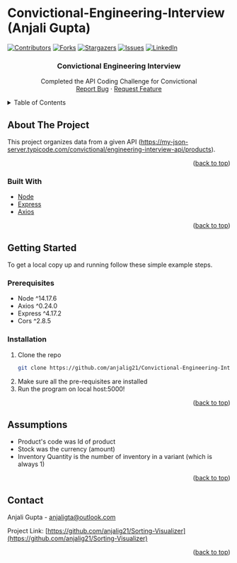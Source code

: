 # Convictional-Engineering-Interview (Anjali Gupta)

[![Contributors][contributors-shield]][contributors-url]
[![Forks][forks-shield]][forks-url]
[![Stargazers][stars-shield]][stars-url]
[![Issues][issues-shield]][issues-url]
[![LinkedIn][linkedin-shield]][linkedin-url]


<h3 align="center">Convictional Engineering Interview</h3>

  <p align="center">
    Completed the API Coding Challenge for Convictional
    <br />
    <a href="https://github.com/anjalig21/Convictional-Engineering-Interview/issues">Report Bug</a>
    ·
    <a href="https://github.com/anjalig21/Convictional-Engineering-Interview/issues">Request Feature</a>
  </p>
</div>



<!-- TABLE OF CONTENTS -->
<details>
  <summary>Table of Contents</summary>
  <ol>
    <li>
      <a href="#about-the-project">About The Project</a>
      <ul>
        <li><a href="#built-with">Built With</a></li>
      </ul>
    </li>
    <li>
      <a href="#getting-started">Getting Started</a>
      <ul>
        <li><a href="#prerequisites">Prerequisites</a></li>
        <li><a href="#installation">Installation</a></li>
      </ul>
    </li>
    <li><a href="#assumptions">Assumptions</a></li>
    <li><a href="#contact">Contact</a></li>
  </ol>
</details>



<!-- ABOUT THE PROJECT -->
## About The Project

This project organizes data from a given API (https://my-json-server.typicode.com/convictional/engineering-interview-api/products).

<p align="right">(<a href="#top">back to top</a>)</p>



### Built With

* [Node](https://nodejs.org/en/)
* [Express](https://expressjs.com/)
* [Axios](https://www.axios.com/)

<p align="right">(<a href="#top">back to top</a>)</p>


<!-- GETTING STARTED -->
## Getting Started

To get a local copy up and running follow these simple example steps.

### Prerequisites

* Node ^14.17.6
* Axios ^0.24.0
* Express ^4.17.2
* Cors ^2.8.5

### Installation

1. Clone the repo
   ```sh
   git clone https://github.com/anjalig21/Convictional-Engineering-Interview.git
   ```
2. Make sure all the pre-requisites are installed
3. Run the program on local host:5000!

<p align="right">(<a href="#top">back to top</a>)</p>


<!-- ASSUMPTIONS -->
## Assumptions

- Product's code was Id of product
- Stock was the currency (amount)
- Inventory Quantity is the number of inventory in a variant (which is always 1)

<p align="right">(<a href="#top">back to top</a>)</p>


<!-- CONTACT -->
## Contact

Anjali Gupta - anjaligta@outlook.com

Project Link: [https://github.com/anjalig21/Sorting-Visualizer](https://github.com/anjalig21/Sorting-Visualizer)

<p align="right">(<a href="#top">back to top</a>)</p>

<!-- MARKDOWN LINKS & IMAGES -->
<!-- https://www.markdownguide.org/basic-syntax/#reference-style-links -->
[contributors-shield]: https://img.shields.io/github/contributors/anjalig21/Convictional-Engineering-Interview.svg?style=for-the-badge
[contributors-url]: https://github.com/anjalig21/Convictional-Engineering-Interview/graphs/contributors
[forks-shield]: https://img.shields.io/github/forks/anjalig21/Convictional-Engineering-Interview.svg?style=for-the-badge
[forks-url]: https://github.com/anjalig21/Convictional-Engineering-Interview/network/members
[stars-shield]: https://img.shields.io/github/stars/anjalig21/Convictional-Engineering-Interview.svg?style=for-the-badge
[stars-url]: https://github.com/anjalig21/Convictional-Engineering-Interview/stargazers
[issues-shield]: https://img.shields.io/github/issues/anjalig21/Convictional-Engineering-Interview.svg?style=for-the-badge
[issues-url]: https://github.com/anjalig21/Convictional-Engineering-Interview/issues
[license-shield]: https://img.shields.io/github/license/anjalig21/Convictional-Engineering-Interview.svg?style=for-the-badge
[license-url]: https://github.com/anjalig21/Convictional-Engineering-Interview/blob/master/LICENSE.txt
[linkedin-shield]: https://img.shields.io/badge/-LinkedIn-black.svg?style=for-the-badge&logo=linkedin&colorB=555
[linkedin-url]: https://linkedin.com/in/anjali-gupta21
[product-screenshot]: images/screenshot.png
